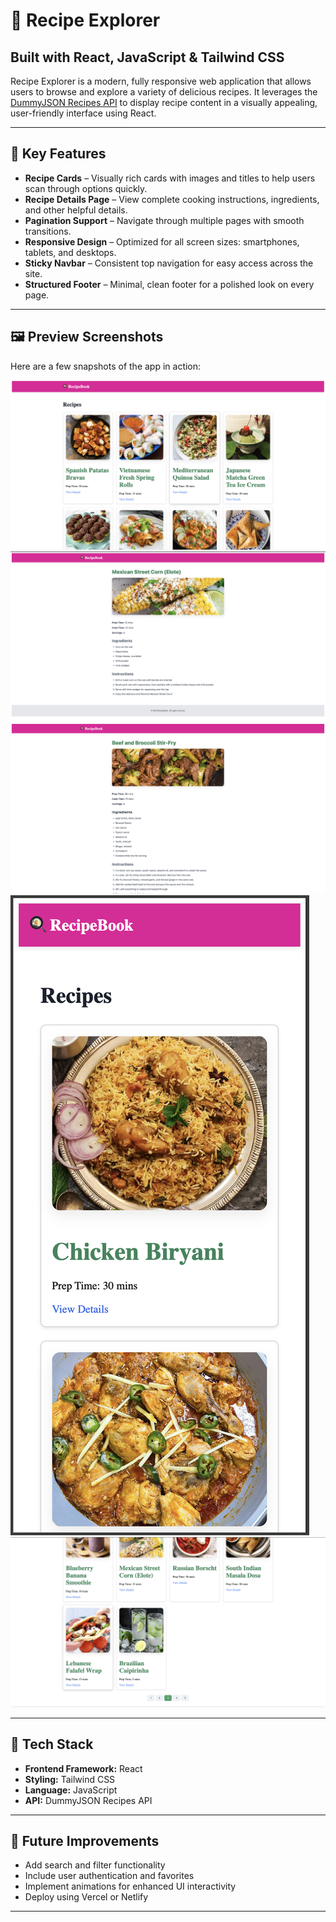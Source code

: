 # 🍳 Recipe Explorer
## Built with React, JavaScript & Tailwind CSS

Recipe Explorer is a modern, fully responsive web application that allows users to browse and explore a variety of delicious recipes. It leverages the [DummyJSON Recipes API](https://dummyjson.com/recipes?limit=100&skip=0) to display recipe content in a visually appealing, user-friendly interface using React.

---

## 🚀 Key Features

- **Recipe Cards** – Visually rich cards with images and titles to help users scan through options quickly.
- **Recipe Details Page** – View complete cooking instructions, ingredients, and other helpful details.
- **Pagination Support** – Navigate through multiple pages with smooth transitions.
- **Responsive Design** – Optimized for all screen sizes: smartphones, tablets, and desktops.
- **Sticky Navbar** – Consistent top navigation for easy access across the site.
- **Structured Footer** – Minimal, clean footer for a polished look on every page.

---

## 🖼️ Preview Screenshots

Here are a few snapshots of the app in action:

![Recipe Card View](https://github.com/dhruv4115/Recipes-/blob/Dhruv_feature/assests/CardView.png?raw=true)
![Recipe Detail View 1](https://github.com/dhruv4115/Recipes-/blob/Dhruv_feature/assests/CardDetails1.png?raw=true)
![Recipe Detail View 2](https://github.com/dhruv4115/Recipes-/blob/Dhruv_feature/assests/CardDetails2.png?raw=true)
![Mobile Friendly Design](https://github.com/dhruv4115/Recipes-/blob/Dhruv_feature/assests/MobileView.png?raw=true)
![User Interface Consistency](https://github.com/dhruv4115/Recipes-/blob/Dhruv_feature/assests/UI%20Interface.png?raw=true)

---

## 🧠 Tech Stack

- **Frontend Framework:** React
- **Styling:** Tailwind CSS
- **Language:** JavaScript
- **API:** DummyJSON Recipes API

---

## 📌 Future Improvements

- Add search and filter functionality
- Include user authentication and favorites
- Implement animations for enhanced UI interactivity
- Deploy using Vercel or Netlify

---


